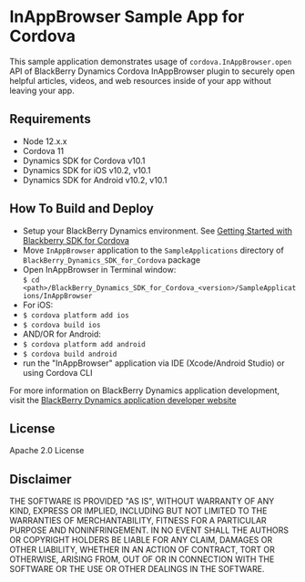 # InAppBrowser Sample App for Cordova

This sample application demonstrates usage of `cordova.InAppBrowser.open` API of BlackBerry Dynamics Cordova InAppBrowser plugin to securely open helpful articles, videos, and web resources inside of your app without leaving your app.

## Requirements
* Node 12.x.x
* Cordova 11
* Dynamics SDK for Cordova v10.1
* Dynamics SDK for iOS v10.2, v10.1
* Dynamics SDK for Android v10.2, v10.1

## How To Build and Deploy
* Setup your BlackBerry Dynamics environment. See [Getting Started with Blackberry SDK for Cordova](https://docs.blackberry.com/en/development-tools/blackberry-dynamics-sdk-cordova/latest)
* Move `InAppBrowser` application to the `SampleApplications` directory of `BlackBerry_Dynamics_SDK_for_Cordova` package
* Open InAppBrowser in Terminal window:  
`$ cd <path>/BlackBerry_Dynamics_SDK_for_Cordova_<version>/SampleApplications/InAppBrowser`
* For iOS:
* `$ cordova platform add ios`
* `$ cordova build ios`
* AND/OR for Android:
* `$ cordova platform add android`
* `$ cordova build android`
* run the "InAppBrowser" application via IDE (Xcode/Android Studio) or using Cordova CLI


For more information on BlackBerry Dynamics application development, visit the [BlackBerry Dynamics application developer website](https://developers.blackberry.com/dynamics)


## License

Apache 2.0 License


## Disclaimer

THE SOFTWARE IS PROVIDED "AS IS", WITHOUT WARRANTY OF ANY KIND, EXPRESS OR IMPLIED, INCLUDING BUT NOT LIMITED TO THE WARRANTIES OF MERCHANTABILITY, FITNESS FOR A PARTICULAR PURPOSE AND NONINFRINGEMENT. IN NO EVENT SHALL THE AUTHORS OR COPYRIGHT HOLDERS BE LIABLE FOR ANY CLAIM, DAMAGES OR OTHER LIABILITY, WHETHER IN AN ACTION OF CONTRACT, TORT OR OTHERWISE, ARISING FROM, OUT OF OR IN CONNECTION WITH THE SOFTWARE OR THE USE OR OTHER DEALINGS IN THE SOFTWARE.
